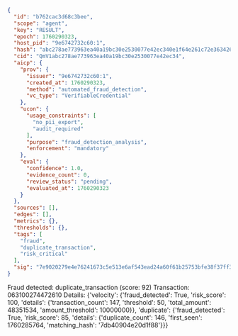 ```json
{
  "id": "b762cac3d68c3bee",
  "scope": "agent",
  "key": "RESULT",
  "epoch": 1760290323,
  "host_pid": "9e6742732c60:1",
  "hash": "abc278ae773963ea40a19bc30e2530077e42ec340e1f64e261c72e3634266e23",
  "cid": "QmV1abc278ae773963ea40a19bc30e2530077e42ec34",
  "aicp": {
    "prov": {
      "issuer": "9e6742732c60:1",
      "created_at": 1760290323,
      "method": "automated_fraud_detection",
      "vc_type": "VerifiableCredential"
    },
    "ucon": {
      "usage_constraints": [
        "no_pii_export",
        "audit_required"
      ],
      "purpose": "fraud_detection_analysis",
      "enforcement": "mandatory"
    },
    "eval": {
      "confidence": 1.0,
      "evidence_count": 0,
      "review_status": "pending",
      "evaluated_at": 1760290323
    }
  },
  "sources": [],
  "edges": [],
  "metrics": {},
  "thresholds": {},
  "tags": [
    "fraud",
    "duplicate_transaction",
    "risk_critical"
  ],
  "sig": "7e9020279e4e76241673c5e513e6af543ead24a60f61b25753bfe38f37ff329d"
}
```

Fraud detected: duplicate_transaction (score: 92)
Transaction: 063100274472610
Details: {'velocity': {'fraud_detected': True, 'risk_score': 100, 'details': {'transaction_count': 147, 'threshold': 50, 'total_amount': 48351534, 'amount_threshold': 10000000}}, 'duplicate': {'fraud_detected': True, 'risk_score': 85, 'details': {'duplicate_count': 146, 'first_seen': 1760285764, 'matching_hash': '7db40904e20d1f88'}}}